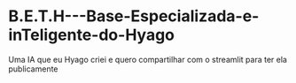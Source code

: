 # B.E.T.H---Base-Especializada-e-inTeligente-do-Hyago
Uma IA que eu Hyago criei e quero compartilhar com o streamlit para ter ela publicamente
